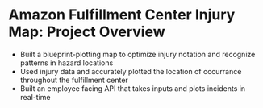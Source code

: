 # Amazon Fulfillment Center Injury Map: Project Overview
*   Built a blueprint-plotting map to optimize injury notation and recognize patterns in hazard locations 
*   Used injury data and accurately plotted the location of occurrance throughout the fulfillment center
*   Built an employee facing API that takes inputs and plots incidents in real-time

